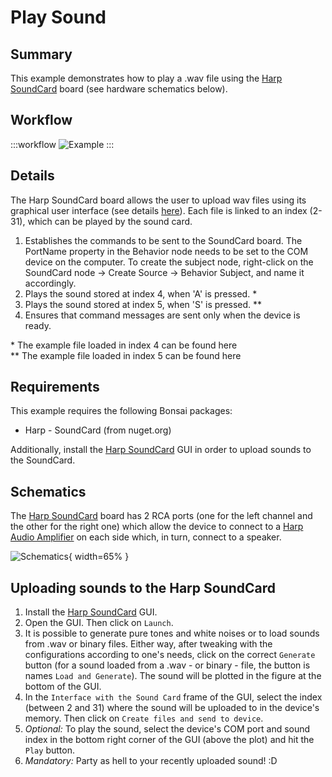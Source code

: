 # Play Sound

## Summary
This example demonstrates how to play a .wav file using the [Harp SoundCard](https://harp-tech.org/api/Harp.SoundCard.html) board (see hardware schematics below). 

## Workflow
:::workflow
![Example](~/workflows/HarpExamples/SoundCard/PlaySound/PlaySound.bonsai)
:::

## Details
The Harp SoundCard board allows the user to upload wav files using its graphical user interface (see details [here](#uploading-sounds-to-the-harp-soundcard)). Each file is linked to an index (2-31), which can be played by the sound card. 
1. Establishes the commands to be sent to the SoundCard board. The PortName property in the Behavior node needs to be set to the COM device on the computer. To create the subject node, right-click on the SoundCard node -> Create Source -> Behavior Subject, and name it accordingly. 
2. Plays the sound stored at index 4, when 'A' is pressed. \*
3. Plays the sound stored at index 5, when 'S' is pressed. \*\*
4. Ensures that command messages are sent only when the device is ready.
    
\* The example file loaded in index 4 can be found here \
\*\* The example file loaded in index 5 can be found here

## Requirements
This example requires the following Bonsai packages:
- Harp - SoundCard (from nuget.org)

Additionally, install the [Harp SoundCard](https://github.com/harp-tech/device.soundcard) GUI in order to upload sounds to the SoundCard.

## Schematics
The [Harp SoundCard](https://harp-tech.org/api/Harp.SoundCard.html) board has 2 RCA ports (one for the left channel and the other for the right one) which allow the device to connect to a [Harp Audio Amplifier](https://github.com/harp-tech/peripheral.audioamp) on each side which, in turn, connect to a speaker.

![Schematics](./PlaySoundSch.svg){ width=65% }

## Uploading sounds to the Harp SoundCard
1. Install the [Harp SoundCard](https://github.com/harp-tech/device.soundcard) GUI.
2. Open the GUI. Then click on `Launch`.
3. It is possible to generate pure tones and white noises or to load sounds from .wav or binary files. Either way, after tweaking with the configurations according to one's needs, click on the correct `Generate` button (for a sound loaded from a .wav - or binary - file, the button is names `Load and Generate`). The sound will be plotted in the figure at the bottom of the GUI.
4. In the `Interface with the Sound Card` frame of the GUI, select the index (between 2 and 31) where the sound will be uploaded to in the device's memory. Then click on `Create files and send to device`.
5. _Optional:_ To play the sound, select the device's COM port and sound index in the bottom right corner of the GUI (above the plot) and hit the `Play` button.
6. _Mandatory:_ Party as hell to your recently uploaded sound! :D
